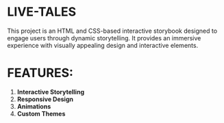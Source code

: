 # LIVE-TALES
   This project is an HTML and CSS-based interactive storybook designed to engage users through dynamic storytelling. 
     It provides an immersive experience with visually appealing design and interactive elements.


# FEATURES: 

1) **Interactive Storytelling**
2) **Responsive Design**
3) **Animations**
4) **Custom Themes**
